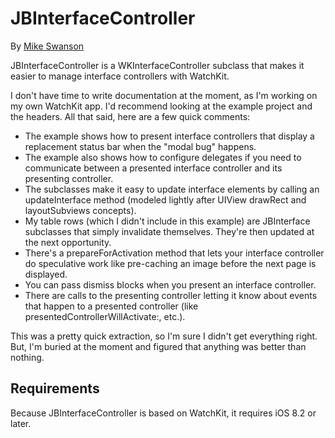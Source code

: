 JBInterfaceController
=====================

By [Mike Swanson](http://blog.mikeswanson.com/)

JBInterfaceController is a WKInterfaceController subclass that makes it easier to manage interface controllers with WatchKit.

I don't have time to write documentation at the moment, as I'm working on my own WatchKit app. I'd recommend looking at the example project and the headers. All that said, here are a few quick comments:

* The example shows how to present interface controllers that display a replacement status bar when the "modal bug" happens.
* The example also shows how to configure delegates if you need to communicate between a presented interface controller and its presenting controller.
* The subclasses make it easy to update interface elements by calling an updateInterface method (modeled lightly after UIView drawRect and layoutSubviews concepts).
* My table rows (which I didn't include in this example) are JBInterface subclasses that simply invalidate themselves. They're then updated at the next opportunity.
* There's a prepareForActivation method that lets your interface controller do speculative work like pre-caching an image before the next page is displayed.
* You can pass dismiss blocks when you present an interface controller.
* There are calls to the presenting controller letting it know about events that happen to a presented controller (like presentedControllerWillActivate:, etc.).

This was a pretty quick extraction, so I'm sure I didn't get everything right. But, I'm buried at the moment and figured that anything was better than nothing.

## Requirements

Because JBInterfaceController is based on WatchKit, it requires iOS 8.2 or later.